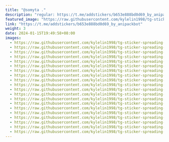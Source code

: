 ```yaml
---
title: "@somyta ."
description: "regular: https://t.me/addstickers/b653e888bd0d69_by_anipackbot"
featured_image: "https://raw.githubusercontent.com/kylelin1998/tg-sticker-spreading-worldwide-images/main/img/2ae4a35a-798b-4431-b159-50bf0a6cfabd.jpg"
link: "https://t.me/addstickers/b653e888bd0d69_by_anipackbot"
weight: 3
date: 2024-01-15T19:49:58+08:00
images:
  - https://raw.githubusercontent.com/kylelin1998/tg-sticker-spreading-worldwide-images/main/img/2ae4a35a-798b-4431-b159-50bf0a6cfabd.jpg
  - https://raw.githubusercontent.com/kylelin1998/tg-sticker-spreading-worldwide-images/main/img/30aa331c-1e86-4597-beb8-cfa8b75f65f2.jpg
  - https://raw.githubusercontent.com/kylelin1998/tg-sticker-spreading-worldwide-images/main/img/fa9add4e-e6d2-4f02-ba9e-bc9c57d7ee30.jpg
  - https://raw.githubusercontent.com/kylelin1998/tg-sticker-spreading-worldwide-images/main/img/7f9b0cce-c2cf-4c53-be06-4ce983653a45.jpg
  - https://raw.githubusercontent.com/kylelin1998/tg-sticker-spreading-worldwide-images/main/img/3f98ab7e-c8ad-434c-b4df-e41d621295d8.jpg
  - https://raw.githubusercontent.com/kylelin1998/tg-sticker-spreading-worldwide-images/main/img/1c9f61f5-acaa-4f40-b595-c1dd97d5976b.jpg
  - https://raw.githubusercontent.com/kylelin1998/tg-sticker-spreading-worldwide-images/main/img/5cefdbad-6aa6-4fa3-8ead-f259f73ee444.jpg
  - https://raw.githubusercontent.com/kylelin1998/tg-sticker-spreading-worldwide-images/main/img/d18ff642-fa91-4a2b-945c-552209a5bde1.jpg
  - https://raw.githubusercontent.com/kylelin1998/tg-sticker-spreading-worldwide-images/main/img/c6732a22-e507-4cc3-9383-f61416ef3837.jpg
  - https://raw.githubusercontent.com/kylelin1998/tg-sticker-spreading-worldwide-images/main/img/39505e58-29cc-41ab-b7f3-a03c8f30e07e.jpg
  - https://raw.githubusercontent.com/kylelin1998/tg-sticker-spreading-worldwide-images/main/img/cbf43ae7-9810-4e2f-bcb7-e7bcbb8fa680.jpg
  - https://raw.githubusercontent.com/kylelin1998/tg-sticker-spreading-worldwide-images/main/img/caf8a296-07f7-41d2-998e-5c06e721b3cd.jpg
  - https://raw.githubusercontent.com/kylelin1998/tg-sticker-spreading-worldwide-images/main/img/ec39d7b8-138d-4f3b-a74c-704faaf1410a.jpg
  - https://raw.githubusercontent.com/kylelin1998/tg-sticker-spreading-worldwide-images/main/img/7120a0cf-f69b-4db0-9c55-b5dd9c42397a.jpg
  - https://raw.githubusercontent.com/kylelin1998/tg-sticker-spreading-worldwide-images/main/img/b6aec40b-b50a-4868-828f-c140065d4608.jpg
  - https://raw.githubusercontent.com/kylelin1998/tg-sticker-spreading-worldwide-images/main/img/9c8d4068-f052-4a26-a443-3ec218eb832a.jpg
  - https://raw.githubusercontent.com/kylelin1998/tg-sticker-spreading-worldwide-images/main/img/b1c0662f-b795-47f0-9e06-6a8aaf60a7ef.jpg
  - https://raw.githubusercontent.com/kylelin1998/tg-sticker-spreading-worldwide-images/main/img/a53a5c30-361d-4050-8584-30fac879bd8d.jpg
  - https://raw.githubusercontent.com/kylelin1998/tg-sticker-spreading-worldwide-images/main/img/b971c378-2b76-431e-a34c-349e3f0b4dc1.jpg
  - https://raw.githubusercontent.com/kylelin1998/tg-sticker-spreading-worldwide-images/main/img/1d137e6f-8f7f-4378-a148-5a372aef8ec8.jpg
---
```

